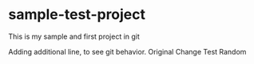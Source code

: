 # sample-test-project
This is my sample and first project in git

Adding additional line, to see git behavior.
Original Change
Test
Random
